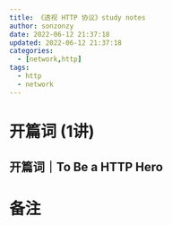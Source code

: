 ```yaml
---
title: 《透视 HTTP 协议》study notes
author: sonzonzy
date: 2022-06-12 21:37:18
updated: 2022-06-12 21:37:18
categories:
  - [network,http]
tags:
  - http
  - network
---
```


# 开篇词 (1讲)

## 开篇词｜To Be a HTTP Hero







# 备注
